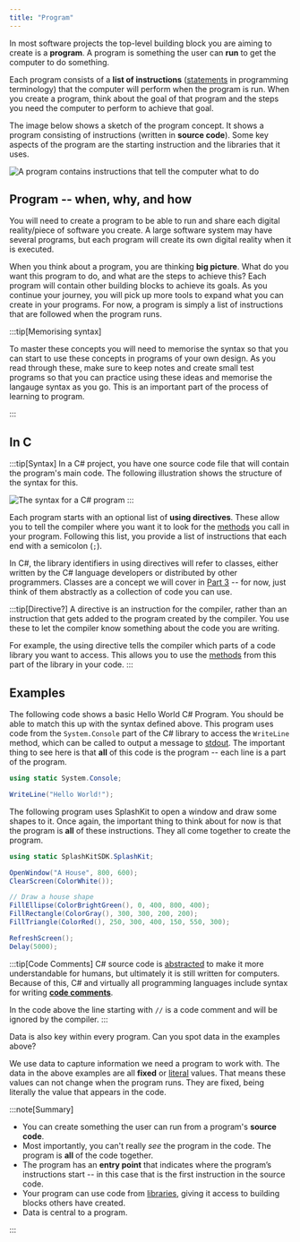 ```yaml
---
title: "Program"
---
```


In most software projects the top-level building block you are aiming to create is a **program**. A program is something the user can **run** to get the computer to do something.

Each program consists of a **list of instructions** ([statements](/book/part-1-instructions/2-communicating-syntax/1-concepts/02-statement) in programming terminology) that the computer will perform when the program is run. When you create a program, think about the goal of that program and the steps you need the computer to perform to achieve that goal.

The image below shows a sketch of the program concept. It shows a program consisting of instructions (written in **source code**). Some key aspects of the program are the starting instruction and the libraries that it uses.

![A program contains instructions that tell the computer what to do](./images/program-concept.png "A program contains instructions that tell the computer what to do")

## Program -- when, why, and how

You will need to create a program to be able to run and share each digital reality/piece of software you create. A large software system may have several programs, but each program will create its own digital reality when it is executed.

When you think about a program, you are thinking **big picture**.
What do you want this program to do, and what are the steps to achieve this?
Each program will contain other building blocks to achieve its goals.
As you continue your journey, you will pick up more tools to expand what you can create in your programs.
For now, a program is simply a list of instructions that are followed when the program runs.

:::tip[Memorising syntax]

To master these concepts you will need to memorise the syntax so that you can start to use these concepts in programs of your own design. As you read through these, make sure to keep notes and create small test programs so that you can practice using these ideas and memorise the langauge syntax as you go. This is an important part of the process of learning to program.

:::

## In C #

:::tip[Syntax]
In a C# project, you have one source code file that will contain the program's main code. The following illustration shows the structure of the syntax for this.

![The syntax for a C# program](./images/program.png "The syntax for a C# program")
:::

Each program starts with an optional list of **using directives**.
These allow you to tell the compiler where you want it to look for the [methods](/book/part-1-instructions/1-sequence-and-data/1-concepts/02-method) you call in your program.
Following this list, you provide a list of instructions that each end with a semicolon (`;`).

In C#, the library identifiers in using directives will refer to classes, either written by the C# language developers or distributed by other programmers.
Classes are a concept we will cover in [Part 3](/book/part-3-programs-as-concepts/00-part-3-programs-as-concepts) -- for now, just think of them abstractly as a collection of code you can use.

:::tip[Directive?]
A directive is an instruction for the compiler, rather than an instruction that gets added to the program created by the compiler. You use these to let the compiler know something about the code you are writing.

For example, the using directive tells the compiler which parts of a code library you want to access.
This allows you to use the [methods](/book/part-1-instructions/1-sequence-and-data/1-concepts/02-method) from this part of the library in your code.
:::

## Examples

The following code shows a basic Hello World C# Program. You should be able to match this up with the syntax defined above. This program uses code from the `System.Console` part of the C# library to access the `WriteLine` method, which can be called to output a message to [stdout](/book/part-0-getting-started/2-computer-use/1-concepts/09-streams#input-output-and-errors). The important thing to see here is that **all** of this code is the program -- each line is a part of the program.

```csharp
using static System.Console;

WriteLine("Hello World!");
```

The following program uses SplashKit to open a window and draw some shapes to it. Once again, the important thing to think about for now is that the program is **all** of these instructions. They all come together to create the program.

```csharp
using static SplashKitSDK.SplashKit;

OpenWindow("A House", 800, 600);
ClearScreen(ColorWhite());

// Draw a house shape
FillEllipse(ColorBrightGreen(), 0, 400, 800, 400);
FillRectangle(ColorGray(), 300, 300, 200, 200);
FillTriangle(ColorRed(), 250, 300, 400, 150, 550, 300);

RefreshScreen();
Delay(5000);
```

:::tip[Code Comments]
C# source code is [abstracted](/book/part-0-getting-started/1-digital-realities/1-concepts/6-source-code/#programming-with-a-third-generation-language) to make it more understandable for humans, but ultimately it is still written for computers.
Because of this, C# and virtually all programming languages include syntax for writing [**code comments**](/book/part-1-instructions/1-sequence-and-data/1-concepts/09-comments).

In the code above the line starting with `//` is a code comment and will be ignored by the compiler.
:::

Data is also key within every program. Can you spot data in the examples above?

We use data to capture information we need a program to work with. The data in the above examples are all **fixed** or [literal](/book/part-1-instructions/1-sequence-and-data/1-concepts/05-literal) values. That means these values can not change when the program runs. They are fixed, being literally the value that appears in the code.

:::note[Summary]

- You can create something the user can run from a program's **source code**.
- Most importantly, you can't really *see* the program in the code. The program is **all** of the code together.
- The program has an **entry point** that indicates where the program’s instructions start -- in this case that is the first instruction in the source code.
- Your program can use code from [libraries](/book/part-1-instructions/1-sequence-and-data/1-concepts/10-library), giving it access to building blocks others have created.
- Data is central to a program.

:::
